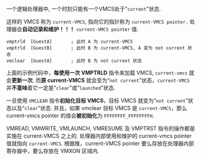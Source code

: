 

一个逻辑处理器中, 一个时刻只能有一个VMCS处于"`current`"状态. 

这样的 VMCS 称为 `current-VMCS`, 指向它的指针称为 `current-VMCS pointer.` 处理器会**自动记录和维护！！！** `current-VMCS pointer` 值.

```
vmptrld  [GuestA]       ; 此时 A 为 current-VMCS
vmptrld  [GuestB]       ; 此时 B 为 current-VMCS, A 变为 not current 状态
vmclear  [GuestA]       ; 此时 B 为 not current 状态
```

上面的示例代码中，**每使用一次 VMPTRLD** 指令来加载 VMCS, `current-vmcs` 就会**更新一次**. 而**原 current-VMCS** 就会变为“`not current`”状态，`current-VMCS` 并**不意味**着它一定是“`clear`”或“`launched`”状态. 

一旦使用 `VMCLEAR` 指令**初始化目标 VMCS**，目标 VMCS 就变为“`not current`”状态以及“`clear`”状态. 并且，如果 vmclear 目标 VMCS 是 `current-VMCS`，那么 current-vmcs pointer 的值会**被初始化**为 `FFFFFFFF_FFFFFFFFH`.

VMREAD, VMWRITE, VMLAUNCH, VMRESUME 及 VMPTRST 指令的操作都是实施在 current-VMCS 之上的. 处理器内部使用和维护的 current-vmcs pointer 值就指向 `current-VMCS`. 根据推，current-VMCS pointer 要么存放在处理器内部寄存器中，要么存放在 VMXON 区域内. 
